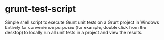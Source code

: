 # grunt-test-script
Simple shell script to execute Grunt unit tests on a Grunt project in Windows
Entirely for convenience purposes (for example, double click from the desktop) to locally run all unit tests in a project and view the results.

